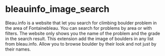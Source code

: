 # bleauinfo_image_search


Bleau.info is a website that let you search for climbing boulder problem in the area of Fontainebleau. You can search for problems by area or with filters. The website only shows you the name of the problem and the grade in the search result. This extension add the image of boulders in any list from bleau.info. Allow you to browse boulder by their look and not just by their names.

